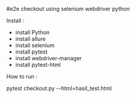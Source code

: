 #e2e checkout using selenium webdriver python

Install :

- install Python
- install allure
- install selenium
- install pytest
- install webdriver-manager
- install pytest-html

How to run : 

pytest checkout.py --html=hasil_test.html

